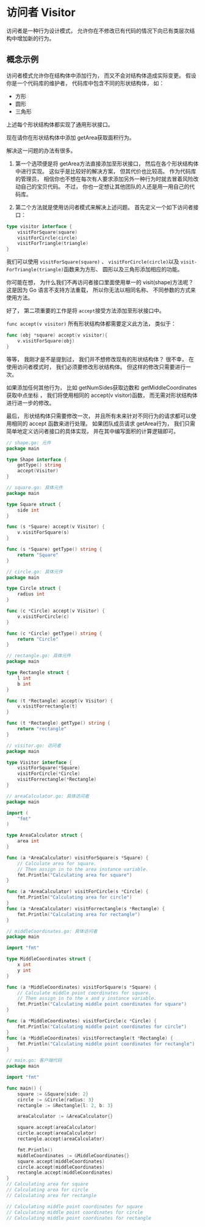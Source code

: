 # 访问者 Visitor
访问者是一种行为设计模式， 允许你在不修改已有代码的情况下向已有类层次结构中增加新的行为。

## 概念示例
访问者模式允许你在结构体中添加行为， 而又不会对结构体造成实际变更。 假设你是一个代码库的维护者， 代码库中包含不同的形状结构体， 如：
- 方形
- 圆形
- 三角形

上述每个形状结构体都实现了通用形状接口。

现在请你在形状结构体中添加 get­Area获取面积行为。

解决这一问题的办法有很多。

1. 第一个选项便是将 get­Area方法直接添加至形状接口， 然后在各个形状结构体中进行实现。 这似乎是比较好的解决方案， 但其代价也比较高。 作为代码库的管理员， 相信你也不想在每次有人要求添加另外一种行为时就去冒着风险改动自己的宝贝代码。 不过， 你也一定想让其他团队的人还是用一用自己的代码库。

2. 第二个方法就是使用访问者模式来解决上述问题。 首先定义一个如下访问者接口：
```go
type visitor interface {
    visitForSquare(square)
    visitForCircle(circle)
    visitForTriangle(triangle)
}
```
我们可以使用 `visit­For­Square­(square)` 、 `visit­For­Circle­(circle)`以及 `visit­For­Triangle­(triangle)`函数来为方形、 圆形以及三角形添加相应的功能。

你可能在想， 为什么我们不再访问者接口里面使用单一的 visit­(shape)方法呢？ 这是因为 Go 语言不支持方法重载， 所以你无法以相同名称、 不同参数的方式来使用方法。

好了， 第二项重要的工作是将 `accept`接受方法添加至形状接口中。

`func accept(v visitor)` 所有形状结构体都需要定义此方法， 类似于：
```go
func (obj *square) accept(v visitor){
    v.visitForSquare(obj)
}
```
等等， 我刚才是不是提到过， 我们并不想修改现有的形状结构体？ 很不幸， 在使用访问者模式时， 我们必须要修改形状结构体。 但这样的修改只需要进行一次。

如果添加任何其他行为， 比如 get­Num­Sides获取边数和 get­Middle­Coordinates获取中点坐标 ， 我们将使用相同的 accept­(v visitor)函数， 而无需对形状结构体进行进一步的修改。

最后， 形状结构体只需要修改一次， 并且所有未来针对不同行为的请求都可以使用相同的 accept 函数来进行处理。 如果团队成员请求 get­Area行为， 我们只需简单地定义访问者接口的具体实现， 并在其中编写面积的计算逻辑即可。

```go
// shape.go: 元件
package main

type Shape interface {
    getType() string
    accept(Visitor)
}

// square.go: 具体元件
package main

type Square struct {
    side int
}

func (s *Square) accept(v Visitor) {
    v.visitForSquare(s)
}

func (s *Square) getType() string {
    return "Square"
}

// circle.go: 具体元件
package main

type Circle struct {
    radius int
}

func (c *Circle) accept(v Visitor) {
    v.visitForCircle(c)
}

func (c *Circle) getType() string {
    return "Circle"
}

// rectangle.go: 具体元件
package main

type Rectangle struct {
    l int
    b int
}

func (t *Rectangle) accept(v Visitor) {
    v.visitForrectangle(t)
}

func (t *Rectangle) getType() string {
    return "rectangle"
}

// visitor.go: 访问者
package main

type Visitor interface {
    visitForSquare(*Square)
    visitForCircle(*Circle)
    visitForrectangle(*Rectangle)
}

// areaCalculator.go: 具体访问者
package main

import (
    "fmt"
)

type AreaCalculator struct {
    area int
}

func (a *AreaCalculator) visitForSquare(s *Square) {
    // Calculate area for square.
    // Then assign in to the area instance variable.
    fmt.Println("Calculating area for square")
}

func (a *AreaCalculator) visitForCircle(s *Circle) {
    fmt.Println("Calculating area for circle")
}
func (a *AreaCalculator) visitForrectangle(s *Rectangle) {
    fmt.Println("Calculating area for rectangle")
}

// middleCoordinates.go: 具体访问者
package main

import "fmt"

type MiddleCoordinates struct {
    x int
    y int
}

func (a *MiddleCoordinates) visitForSquare(s *Square) {
    // Calculate middle point coordinates for square.
    // Then assign in to the x and y instance variable.
    fmt.Println("Calculating middle point coordinates for square")
}

func (a *MiddleCoordinates) visitForCircle(c *Circle) {
    fmt.Println("Calculating middle point coordinates for circle")
}
func (a *MiddleCoordinates) visitForrectangle(t *Rectangle) {
    fmt.Println("Calculating middle point coordinates for rectangle")
}

// main.go: 客户端代码
package main

import "fmt"

func main() {
    square := &Square{side: 2}
    circle := &Circle{radius: 3}
    rectangle := &Rectangle{l: 2, b: 3}

    areaCalculator := &AreaCalculator{}

    square.accept(areaCalculator)
    circle.accept(areaCalculator)
    rectangle.accept(areaCalculator)

    fmt.Println()
    middleCoordinates := &MiddleCoordinates{}
    square.accept(middleCoordinates)
    circle.accept(middleCoordinates)
    rectangle.accept(middleCoordinates)
}
// Calculating area for square
// Calculating area for circle
// Calculating area for rectangle

// Calculating middle point coordinates for square
// Calculating middle point coordinates for circle
// Calculating middle point coordinates for rectangle
```